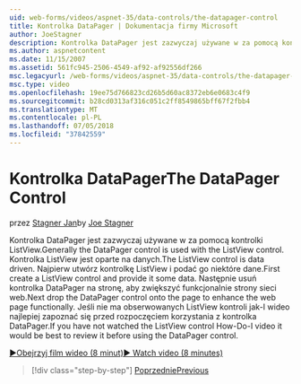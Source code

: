```yaml
---
uid: web-forms/videos/aspnet-35/data-controls/the-datapager-control
title: Kontrolka DataPager | Dokumentacja firmy Microsoft
author: JoeStagner
description: Kontrolka DataPager jest zazwyczaj używane w za pomocą kontrolki ListView. Kontrolka ListView jest oparte na danych. Najpierw utwórz kontrolkę ListView i podać go niektóre d...
ms.author: aspnetcontent
ms.date: 11/15/2007
ms.assetid: 561fc945-2506-4549-af92-af92556df266
msc.legacyurl: /web-forms/videos/aspnet-35/data-controls/the-datapager-control
msc.type: video
ms.openlocfilehash: 19ee75d766823cd26b5d60ac8372eb6e0683c4f9
ms.sourcegitcommit: b28cd0313af316c051c2ff8549865bff67f2fbb4
ms.translationtype: MT
ms.contentlocale: pl-PL
ms.lasthandoff: 07/05/2018
ms.locfileid: "37842559"
---
```

<a name="the-datapager-control"></a><span data-ttu-id="570e5-105">Kontrolka DataPager</span><span class="sxs-lookup"><span data-stu-id="570e5-105">The DataPager Control</span></span>
====================
<span data-ttu-id="570e5-106">przez [Stagner Jan](https://github.com/JoeStagner)</span><span class="sxs-lookup"><span data-stu-id="570e5-106">by [Joe Stagner](https://github.com/JoeStagner)</span></span>

<span data-ttu-id="570e5-107">Kontrolka DataPager jest zazwyczaj używane w za pomocą kontrolki ListView.</span><span class="sxs-lookup"><span data-stu-id="570e5-107">Generally the DataPager control is used with the ListView control.</span></span> <span data-ttu-id="570e5-108">Kontrolka ListView jest oparte na danych.</span><span class="sxs-lookup"><span data-stu-id="570e5-108">The ListView control is data driven.</span></span> <span data-ttu-id="570e5-109">Najpierw utwórz kontrolkę ListView i podać go niektóre dane.</span><span class="sxs-lookup"><span data-stu-id="570e5-109">First create a ListView control and provide it some data.</span></span> <span data-ttu-id="570e5-110">Następnie usuń kontrolka DataPager na stronę, aby zwiększyć funkcjonalnie strony sieci web.</span><span class="sxs-lookup"><span data-stu-id="570e5-110">Next drop the DataPager control onto the page to enhance the web page functionally.</span></span> <span data-ttu-id="570e5-111">Jeśli nie ma obserwowanych ListView kontroli jak-I wideo najlepiej zapoznać się przed rozpoczęciem korzystania z kontrolka DataPager.</span><span class="sxs-lookup"><span data-stu-id="570e5-111">If you have not watched the ListView control How-Do-I video it would be best to review it before using the DataPager control.</span></span>

[<span data-ttu-id="570e5-112">&#9654;Obejrzyj film wideo (8 minut)</span><span class="sxs-lookup"><span data-stu-id="570e5-112">&#9654; Watch video (8 minutes)</span></span>](https://channel9.msdn.com/Blogs/ASP-NET-Site-Videos/the-datapager-control)

> [!div class="step-by-step"]
> [<span data-ttu-id="570e5-113">Poprzednie</span><span class="sxs-lookup"><span data-stu-id="570e5-113">Previous</span></span>](the-listview-control.md)
